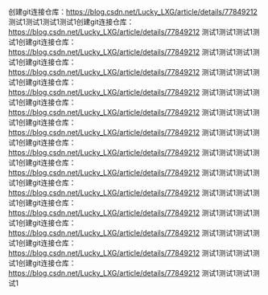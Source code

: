 创建git连接仓库：https://blog.csdn.net/Lucky_LXG/article/details/77849212
测试1测试1测试1测试1创建git连接仓库：https://blog.csdn.net/Lucky_LXG/article/details/77849212
测试1测试1测试1测试1创建git连接仓库：https://blog.csdn.net/Lucky_LXG/article/details/77849212
测试1测试1测试1测试1创建git连接仓库：https://blog.csdn.net/Lucky_LXG/article/details/77849212
测试1测试1测试1测试1创建git连接仓库：https://blog.csdn.net/Lucky_LXG/article/details/77849212
测试1测试1测试1测试1创建git连接仓库：https://blog.csdn.net/Lucky_LXG/article/details/77849212
测试1测试1测试1测试1创建git连接仓库：https://blog.csdn.net/Lucky_LXG/article/details/77849212
测试1测试1测试1测试1创建git连接仓库：https://blog.csdn.net/Lucky_LXG/article/details/77849212
测试1测试1测试1测试1创建git连接仓库：https://blog.csdn.net/Lucky_LXG/article/details/77849212
测试1测试1测试1测试1创建git连接仓库：https://blog.csdn.net/Lucky_LXG/article/details/77849212
测试1测试1测试1测试1创建git连接仓库：https://blog.csdn.net/Lucky_LXG/article/details/77849212
测试1测试1测试1测试1创建git连接仓库：https://blog.csdn.net/Lucky_LXG/article/details/77849212
测试1测试1测试1测试1创建git连接仓库：https://blog.csdn.net/Lucky_LXG/article/details/77849212
测试1测试1测试1测试1创建git连接仓库：https://blog.csdn.net/Lucky_LXG/article/details/77849212
测试1测试1测试1测试1
